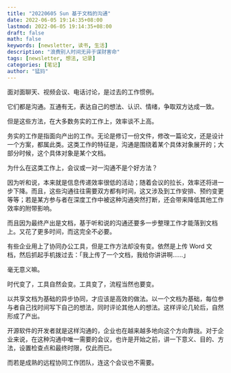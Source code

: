 ```yaml
---
title: "20220605 Sun 基于文档的沟通"
date: 2022-06-05 19:14:35+08:00
lastmod: 2022-06-05 19:14:35+08:00
draft: false
math: false
keywords: [newsletter, 读书, 生活]
description: "浪费别人时间无异于谋财害命"
tags: [newsletter, 想法, 记录]
categories: [笔记]
author: "猛犸"
---
```


面对面聊天、视频会议、电话讨论，是过去的工作惯例。

它们都是沟通。互通有无，表达自己的想法、认识、情绪，争取双方达成一致。

但是这些方法，在大多数务实的工作上，效率谈不上高。

务实的工作是指面向产出的工作。无论是修订一份文件，修改一篇论文，还是设计一个方案，都属此类。这类工作的特征是，沟通是围绕着某个具体对象展开的；大部分时候，这个具体对象是某个文档。

为什么在这类工作上，会议或一对一沟通不是个好方法？

因为听和说，本来就是信息传递效率很低的活动；随着会议的拉长，效率还将进一步下降。而且，这些沟通往往需要双方都有时间，这又涉及到工作安排、预约变更等等；若是某方参与者在深度工作中被这种沟通突然打断，还会带来降低其他工作效率的附带影响。

而且因为最终产出是文档，基于听和说的沟通还要多一步整理工作才能落到文档上。又花了更多时间，而这完全不必要。

有些企业用上了协同办公工具，但是工作方法却没有变。依然是上传 Word 文档，然后抓起手机拨过去：「我上传了一个文档，我给你讲讲啊……」

毫无意义嘛。

时代变了，工具自然会变。工具变了，流程当然也要变。

以共享文档为基础的异步协同，才应该是高效的做法。以一个文档为基础，每位参与者自己找时间写下自己的想法，同时评论其他人的想法。这样评论几轮后，自然形成了产出。

开源软件的开发者就是这样沟通的，企业也在越来越多地向这个方向靠拢。对于企业来说，在这种沟通中唯一需要的会议，也许是开始之前，讲一下意义、目的、方法，设置检查点和最终时限，仅此而已。

而若是成熟的远程协同工作团队，连这个会议也不需要。
